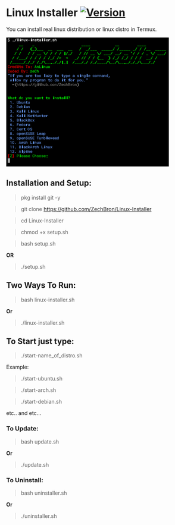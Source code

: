 # Linux Installer [![Version](https://img.shields.io/badge/Version-0.4-blue)](https://github.com/ZechBron)
You can install real linux distribution or linux distro in Termux.

![Linux Installer By AnLinux coded-by-zech](https://github.com/ZechBron/Linux-Installer/blob/linux-installer-images/Linux%20Installer%20By%20AnLinux%20coded-by-zech.png)

## Installation and Setup:
> pkg install git -y

> git clone https://github.com/ZechBron/Linux-Installer

> cd Linux-Installer

> chmod +x setup.sh

> bash setup.sh

__OR__

> ./setup.sh

## Two Ways To Run:
> bash linux-installer.sh

__Or__

> ./linux-installer.sh

## To Start just type:
> ./start-name_of_distro.sh

Example:

> ./start-ubuntu.sh

> ./start-arch.sh

> ./start-debian.sh

etc.. and etc...

### To Update:
> bash update.sh

__Or__

> ./update.sh


### To Uninstall:
> bash uninstaller.sh

__Or__

> ./uninstaller.sh
